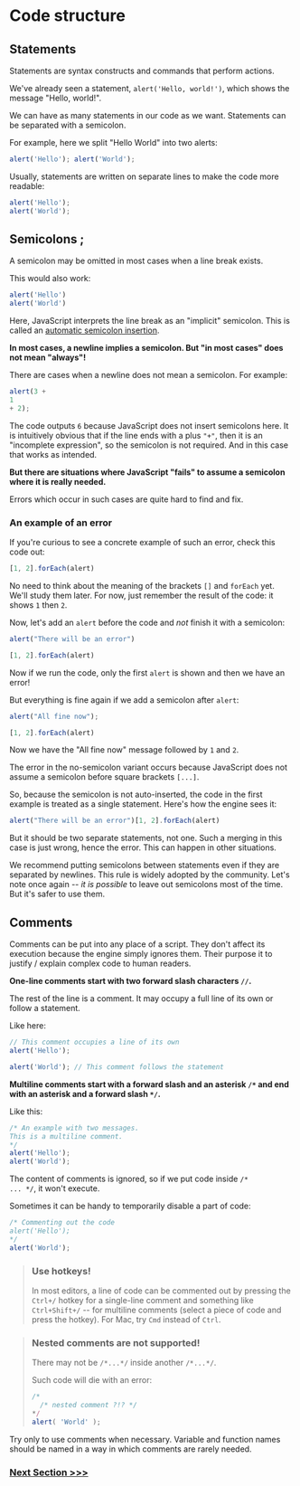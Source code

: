 # Code structure

## Statements

Statements are syntax constructs and commands that perform actions.

We've already seen a statement, `alert('Hello, world!')`, which shows the message "Hello, world!".

We can have as many statements in our code as we want. Statements can be separated with a semicolon.

For example, here we split "Hello World" into two alerts:

```js
alert('Hello'); alert('World');
```

Usually, statements are written on separate lines to make the code more readable:

```js
alert('Hello');
alert('World');
```

## Semicolons ;

A semicolon may be omitted in most cases when a line break exists.

This would also work:

```js
alert('Hello')
alert('World')
```

Here, JavaScript interprets the line break as an "implicit" semicolon. This is called an [automatic semicolon insertion](https://tc39.github.io/ecma262/#sec-automatic-semicolon-insertion).

**In most cases, a newline implies a semicolon. But "in most cases" does not mean "always"!**

There are cases when a newline does not mean a semicolon. For example:

```js
alert(3 +
1
+ 2);
```

The code outputs `6` because JavaScript does not insert semicolons here. It is intuitively obvious that if the line ends with a plus `"+"`, then it is an "incomplete expression", so the semicolon is not required. And in this case that works as intended.

**But there are situations where JavaScript "fails" to assume a semicolon where it is really needed.**

Errors which occur in such cases are quite hard to find and fix.

### An example of an error
If you're curious to see a concrete example of such an error, check this code out:

```js
[1, 2].forEach(alert)
```

No need to think about the meaning of the brackets `[]` and `forEach` yet. We'll study them later. For now, just remember the result of the code: it shows `1` then `2`.

Now, let's add an `alert` before the code and *not* finish it with a semicolon:

```js
alert("There will be an error")

[1, 2].forEach(alert)
```

Now if we run the code, only the first `alert` is shown and then we have an error!

But everything is fine again if we add a semicolon after `alert`:
```js
alert("All fine now");

[1, 2].forEach(alert)  
```

Now we have the "All fine now" message followed by `1` and `2`.


The error in the no-semicolon variant occurs because JavaScript does not assume a semicolon before square brackets `[...]`.

So, because the semicolon is not auto-inserted, the code in the first example is treated as a single statement. Here's how the engine sees it:

```js
alert("There will be an error")[1, 2].forEach(alert)
```

But it should be two separate statements, not one. Such a merging in this case is just wrong, hence the error. This can happen in other situations.

We recommend putting semicolons between statements even if they are separated by newlines. This rule is widely adopted by the community. Let's note once again -- *it is possible* to leave out semicolons most of the time. But it's safer to use them.

## Comments

Comments can be put into any place of a script.
They don't affect its execution because the engine simply ignores them.
Their purpose it to justify / explain complex code to human readers.

**One-line comments start with two forward slash characters `//`.**

The rest of the line is a comment. It may occupy a full line of its own or follow a statement.

Like here:
```js
// This comment occupies a line of its own
alert('Hello');

alert('World'); // This comment follows the statement
```

**Multiline comments start with a forward slash and an asterisk <code>/&#42;</code> and end with an asterisk and a forward slash <code>&#42;/</code>.**

Like this:

```js
/* An example with two messages.
This is a multiline comment.
*/
alert('Hello');
alert('World');
```

The content of comments is ignored, so if we put code inside <code>/&#42; ... &#42;/</code>, it won't execute.

Sometimes it can be handy to temporarily disable a part of code:

```js
/* Commenting out the code
alert('Hello');
*/
alert('World');
```

###
> ### Use hotkeys!
> In most editors, a line of code can be commented out by pressing the `Ctrl+/` hotkey for a single-line comment and something like `Ctrl+Shift+/` -- for multiline comments (select a piece of code and press the hotkey). For Mac, try `Cmd` instead of `Ctrl`.

###
> ### Nested comments are not supported!
> There may not be `/*...*/` inside another `/*...*/`.
>
> Such code will die with an error:
>
> ```js
> /*
>   /* nested comment ?!? */
> */
> alert( 'World' );
> ```

Try only to use comments when necessary. Variable and function names should be named in a way in which comments are rarely needed.

### [Next Section >>>](../03-strict-mode)